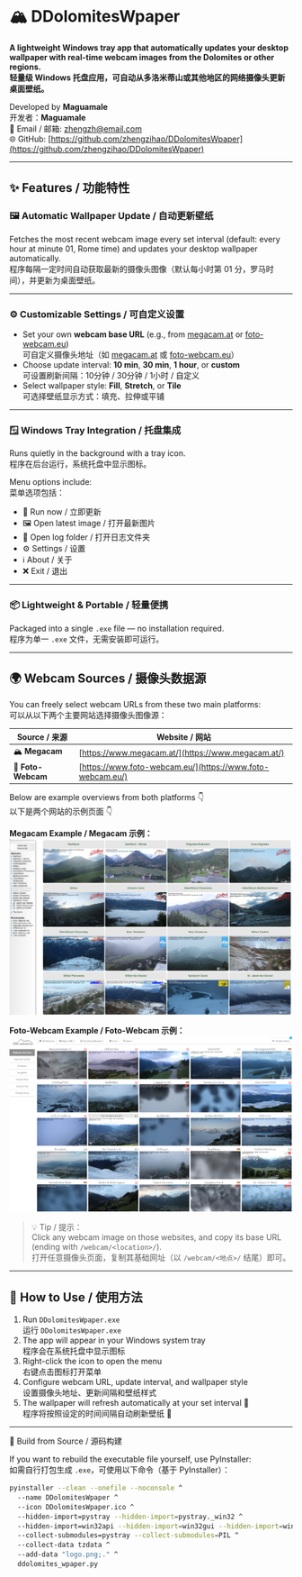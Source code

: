 # 🏔️ DDolomitesWpaper

**A lightweight Windows tray app that automatically updates your desktop wallpaper with real-time webcam images from the Dolomites or other regions.**  
**轻量级 Windows 托盘应用，可自动从多洛米蒂山或其他地区的网络摄像头更新桌面壁纸。**

Developed by **Maguamale**  
开发者：**Maguamale**  
📧 Email / 邮箱: [zhengzh@email.com](mailto:zhengzh@email.com)  
🌐 GitHub: [https://github.com/zhengzihao/DDolomitesWpaper](https://github.com/zhengzihao/DDolomitesWpaper)

---

## ✨ Features / 功能特性

### 🖼️ Automatic Wallpaper Update / 自动更新壁纸
Fetches the most recent webcam image every set interval (default: every hour at minute 01, Rome time) and updates your desktop wallpaper automatically.  
程序每隔一定时间自动获取最新的摄像头图像（默认每小时第 01 分，罗马时间），并更新为桌面壁纸。

---

### ⚙️ Customizable Settings / 可自定义设置
- Set your own **webcam base URL** (e.g., from [megacam.at](https://www.megacam.at/) or [foto-webcam.eu](https://www.foto-webcam.eu/))  
  可自定义摄像头地址（如 [megacam.at](https://www.megacam.at/) 或 [foto-webcam.eu](https://www.foto-webcam.eu/)）  
- Choose update interval: **10 min**, **30 min**, **1 hour**, or **custom**  
  可设置刷新间隔：10分钟 / 30分钟 / 1小时 / 自定义  
- Select wallpaper style: **Fill**, **Stretch**, or **Tile**  
  可选择壁纸显示方式：填充、拉伸或平铺  

---

### 🪟 Windows Tray Integration / 托盘集成
Runs quietly in the background with a tray icon.  
程序在后台运行，系统托盘中显示图标。  

Menu options include:  
菜单选项包括：  
- 🏃 Run now / 立即更新  
- 🖼️ Open latest image / 打开最新图片  
- 📁 Open log folder / 打开日志文件夹  
- ⚙️ Settings / 设置  
- ℹ️ About / 关于  
- ❌ Exit / 退出  

---

### 📦 Lightweight & Portable / 轻量便携
Packaged into a single `.exe` file — no installation required.  
程序为单一 `.exe` 文件，无需安装即可运行。

---

## 🌍 Webcam Sources / 摄像头数据源

You can freely select webcam URLs from these two main platforms:  
可以从以下两个主要网站选择摄像头图像源：

| Source / 来源 | Website / 网站 |
|----------------|----------------|
| 🏔️ **Megacam** | [https://www.megacam.at/](https://www.megacam.at/) |
| 📸 **Foto-Webcam** | [https://www.foto-webcam.eu/](https://www.foto-webcam.eu/) |

Below are example overviews from both platforms 👇  
以下是两个网站的示例页面 👇  

**Megacam Example / Megacam 示例：**  
![Megacam Example](assets/megacam_overview.png)

**Foto-Webcam Example / Foto-Webcam 示例：**  
![Foto-Webcam Example](assets/fotowebcam_overview.png)

> 💡 Tip / 提示：  
> Click any webcam image on those websites, and copy its base URL (ending with `/webcam/<location>/`).  
> 打开任意摄像头页面，复制其基础网址（以 `/webcam/<地点>/` 结尾）即可。

---

## 🚀 How to Use / 使用方法

1. Run `DDolomitesWpaper.exe`  
   运行 `DDolomitesWpaper.exe`  
2. The app will appear in your Windows system tray  
   程序会在系统托盘中显示图标  
3. Right-click the icon to open the menu  
   右键点击图标打开菜单  
4. Configure webcam URL, update interval, and wallpaper style  
   设置摄像头地址、更新间隔和壁纸样式  
5. The wallpaper will refresh automatically at your set interval 🌄  
   程序将按照设定的时间间隔自动刷新壁纸 🌄  

---

🧱 Build from Source / 源码构建

If you want to rebuild the executable file yourself, use PyInstaller:  
如需自行打包生成 `.exe`，可使用以下命令（基于 PyInstaller）：

```bash
pyinstaller --clean --onefile --noconsole ^
  --name DDolomitesWpaper ^
  --icon DDolomitesWpaper.ico ^
  --hidden-import=pystray --hidden-import=pystray._win32 ^
  --hidden-import=win32api --hidden-import=win32gui --hidden-import=win32con ^
  --collect-submodules=pystray --collect-submodules=PIL ^
  --collect-data tzdata ^
  --add-data "logo.png;." ^
  ddolomites_wpaper.py
